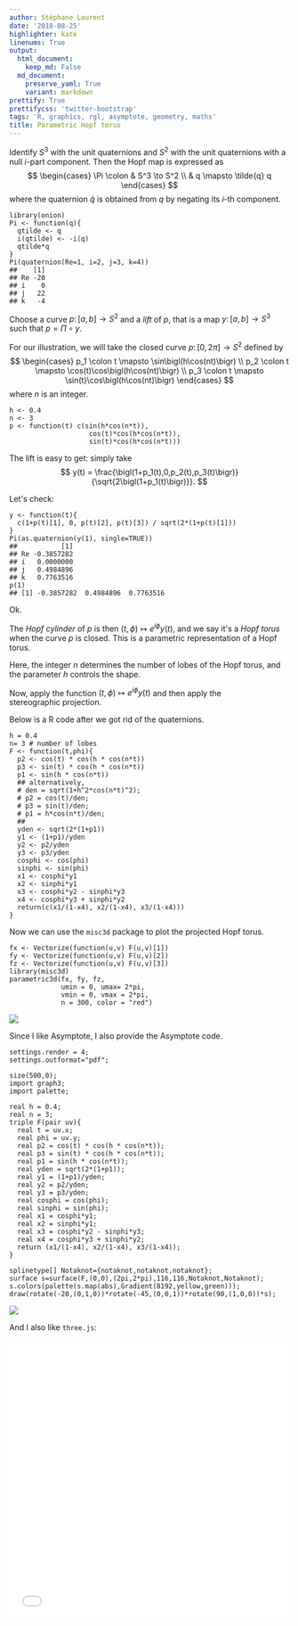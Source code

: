 ```yaml
---
author: Stéphane Laurent
date: '2018-08-25'
highlighter: kate
linenums: True
output:
  html_document:
    keep_md: False
  md_document:
    preserve_yaml: True
    variant: markdown
prettify: True
prettifycss: 'twitter-bootstrap'
tags: 'R, graphics, rgl, asymptote, geometry, maths'
title: Parametric Hopf torus
---
```


Identify $S^3$ with the unit quaternions and $S^2$ with the unit
quaternions with a null $i$-part component. Then the Hopf map is
expressed as $$
\begin{cases} \Pi \colon & S^3  \to S^2 \\ 
& q  \mapsto \tilde{q} q \end{cases}
$$ where the quaternion $\tilde{q}$ is obtained from $q$ by negating its
$i$-th component.

``` {.r}
library(onion)
Pi <- function(q){
  qtilde <- q
  i(qtilde) <- -i(q)
  qtilde*q
}
Pi(quaternion(Re=1, i=2, j=3, k=4))
##    [1]
## Re -20
## i    0
## j   22
## k   -4
```

Choose a curve $p \colon [a,b] \to S^2$ and a *lift* of $p$, that is a
map $y \colon [a,b] \to S^3$ such that $p = \Pi \circ y$.

For our illustration, we will take the closed curve
$p \colon [0,2\pi] \to S^2$ defined by $$
\begin{cases}
p_1 \colon t \mapsto \sin\bigl(h\cos(nt)\bigr) \\
p_2 \colon t \mapsto \cos(t)\cos\bigl(h\cos(nt)\bigr) \\
p_3 \colon t \mapsto \sin(t)\cos\bigl(h\cos(nt)\bigr)
\end{cases}
$$ where $n$ is an integer.

``` {.r}
h <- 0.4
n <- 3
p <- function(t) c(sin(h*cos(n*t)),
                    cos(t)*cos(h*cos(n*t)),
                    sin(t)*cos(h*cos(n*t)))
```

The lift is easy to get: simply take $$
y(t) = \frac{\bigl(1+p_1(t),0,p_2(t),p_3(t)\bigr)}{\sqrt{2\bigl(1+p_1(t)\bigr)}}.
$$

Let's check:

``` {.r}
y <- function(t){
  c(1+p(t)[1], 0, p(t)[2], p(t)[3]) / sqrt(2*(1+p(t)[1]))
}
Pi(as.quaternion(y(1), single=TRUE))
##           [1]
## Re -0.3857282
## i   0.0000000
## j   0.4984896
## k   0.7763516
p(1)
## [1] -0.3857282  0.4984896  0.7763516
```

Ok.

The *Hopf cylinder* of $p$ is then $(t,\phi) \mapsto e^{i\phi}y(t)$, and
we say it's a *Hopf torus* when the curve $p$ is closed. This is a
parametric representation of a Hopf torus.

Here, the integer $n$ determines the number of lobes of the Hopf torus,
and\
the parameter $h$ controls the shape.

Now, apply the function $(t,\phi) \mapsto e^{i\phi}y(t)$ and then apply
the\
stereographic projection.

Below is a R code after we got rid of the quaternions.

``` {.r}
h = 0.4
n= 3 # number of lobes
F <- function(t,phi){
  p2 <- cos(t) * cos(h * cos(n*t))
  p3 <- sin(t) * cos(h * cos(n*t))
  p1 <- sin(h * cos(n*t))
  ## alternatively, 
  # den = sqrt(1+h^2*cos(n*t)^2);
  # p2 = cos(t)/den;
  # p3 = sin(t)/den;
  # p1 = h*cos(n*t)/den;
  ##
  yden <- sqrt(2*(1+p1))
  y1 <- (1+p1)/yden
  y2 <- p2/yden
  y3 <- p3/yden
  cosphi <- cos(phi)
  sinphi <- sin(phi)
  x1 <- cosphi*y1
  x2 <- sinphi*y1
  x3 <- cosphi*y2 - sinphi*y3
  x4 <- cosphi*y3 + sinphi*y2  
  return(c(x1/(1-x4), x2/(1-x4), x3/(1-x4)))
}
```

Now we can use the `misc3d` package to plot the projected Hopf torus.

``` {.r}
fx <- Vectorize(function(u,v) F(u,v)[1])
fy <- Vectorize(function(u,v) F(u,v)[2])
fz <- Vectorize(function(u,v) F(u,v)[3])
library(misc3d)
parametric3d(fx, fy, fz, 
             umin = 0, umax= 2*pi, 
             vmin = 0, vmax = 2*pi, 
             n = 300, color = "red")
```

![](figures/HopfTorus_blog.png)

Since I like Asymptote, I also provide the Asymptote code.

``` {.c}
settings.render = 4;
settings.outformat="pdf";

size(500,0);
import graph3;
import palette;

real h = 0.4;
real n = 3;
triple F(pair uv){
  real t = uv.x;
  real phi = uv.y;
  real p2 = cos(t) * cos(h * cos(n*t));
  real p3 = sin(t) * cos(h * cos(n*t));
  real p1 = sin(h * cos(n*t));
  real yden = sqrt(2*(1+p1));
  real y1 = (1+p1)/yden;
  real y2 = p2/yden;
  real y3 = p3/yden;
  real cosphi = cos(phi);
  real sinphi = sin(phi);
  real x1 = cosphi*y1;
  real x2 = sinphi*y1;
  real x3 = cosphi*y2 - sinphi*y3;
  real x4 = cosphi*y3 + sinphi*y2;  
  return (x1/(1-x4), x2/(1-x4), x3/(1-x4));
}

splinetype[] Notaknot={notaknot,notaknot,notaknot};
surface s=surface(F,(0,0),(2pi,2*pi),116,116,Notaknot,Notaknot);
s.colors(palette(s.map(abs),Gradient(8192,yellow,green)));
draw(rotate(-20,(0,1,0))*rotate(-45,(0,0,1))*rotate(90,(1,0,0))*s);
```

![](figures/HopfTorusParametric00_k1_R.png)

And I also like `three.js`:

<iframe src="../frames/threejs_HopfTorusParametric.html" width="100%" height="500px" scrolling="no" frameborder="0">
</iframe>
